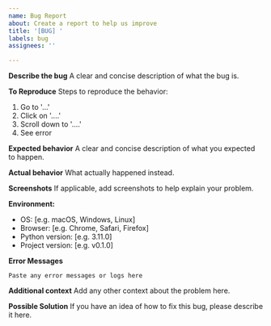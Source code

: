 ```yaml
---
name: Bug Report
about: Create a report to help us improve
title: '[BUG] '
labels: bug
assignees: ''

---
```


**Describe the bug**
A clear and concise description of what the bug is.

**To Reproduce**
Steps to reproduce the behavior:
1. Go to '...'
2. Click on '....'
3. Scroll down to '....'
4. See error

**Expected behavior**
A clear and concise description of what you expected to happen.

**Actual behavior**
What actually happened instead.

**Screenshots**
If applicable, add screenshots to help explain your problem.

**Environment:**
 - OS: [e.g. macOS, Windows, Linux]
 - Browser: [e.g. Chrome, Safari, Firefox]
 - Python version: [e.g. 3.11.0]
 - Project version: [e.g. v0.1.0]

**Error Messages**
```
Paste any error messages or logs here
```

**Additional context**
Add any other context about the problem here.

**Possible Solution**
If you have an idea of how to fix this bug, please describe it here.